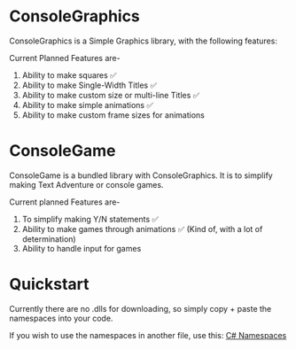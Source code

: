 # ConsoleGraphics

  ConsoleGraphics is a Simple Graphics library, with the following features:
  
  Current Planned Features are-
  1. Ability to make squares ✅
  2. Ability to make Single-Width Titles ✅
  3. Ability to make custom size or multi-line Titles ✅
  4. Ability to make simple animations ✅
  5. Ability to make custom frame sizes for animations
  
  
 # ConsoleGame
  
 ConsoleGame is a bundled library with ConsoleGraphics. It is to simplify making Text Adventure or console games.
 
 Current planned Features are-
  1. To simplify making Y/N statements ✅
  2. Ability to make games through animations ✅ (Kind of, with a lot of determination)
  3. Ability to handle input for games
  
  
  
 # Quickstart
  Currently there are no .dlls for downloading, so simply copy + paste the namespaces into your code. 
   
  If you wish to use the namespaces in another file, use this: [C# Namespaces](https://www.learnhowtoprogram.com/c-and-net/objects-and-methods/namespaces-and-file-structure)
   
   




 
 
